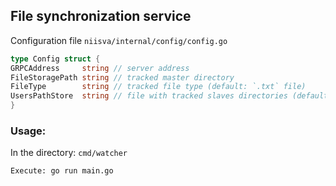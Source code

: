 ## File synchronization service

Configuration file `niisva/internal/config/config.go`
```go
type Config struct {
GRPCAddress     string // server address
FileStoragePath string // tracked master directory
FileType        string // tracked file type (default: `.txt` file)
UsersPathStore  string // file with tracked slaves directories (default: `.csv` file)
}
```

### Usage:

In the directory: `cmd/watcher`
```
Execute: go run main.go
```
